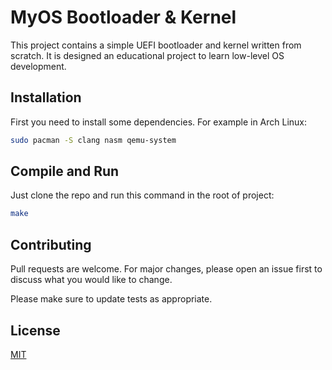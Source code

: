 # MyOS Bootloader & Kernel

This project contains a simple UEFI bootloader and kernel written from scratch. It is designed an educational project to learn low-level OS development.

## Installation

First you need to install some dependencies. For example in Arch Linux:

```bash
sudo pacman -S clang nasm qemu-system
```

## Compile and Run

Just clone the repo and run this command in the root of project:

```bash
make
```

## Contributing

Pull requests are welcome. For major changes, please open an issue first
to discuss what you would like to change.

Please make sure to update tests as appropriate.

## License

[MIT](https://choosealicense.com/licenses/mit/)
